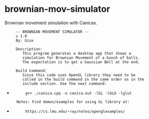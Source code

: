 # brownian-mov-simulator
Brownian movement simulation with Canicas.

         -- BROWNIAN MOVEMENT SIMULATOR --
         v 1.0 
         By: Giux  
           
         Description:
            This program generates a desktop app that shows a 
            simulation for Brownian Movement of a bunch of balls. 
            The expectation is to get a Gaussian Bell at the end.
  
         Build Command:
            Since this code uses OpenGL library they need to be     
            called in the build command in the same order as in the
            include section. Use the next command:
 *           g++ ./canica.cpp -o canica.out -lGL -lGLU -lglut
  
         Notes: Find demos/examples for using GL library at:
 *           https://cs.lmu.edu/~ray/notes/openglexamples/ 
